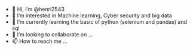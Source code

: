 - 👋 Hi, I’m @henri2543
- 👀 I’m interested in Machine learning, Cyber security and big data
- 🌱 I’m currently learning the basic of python (selenium and pandas) and sql
- 💞️ I’m looking to collaborate on ...
- 📫 How to reach me ...

<!---
henri2543/henri2543 is a ✨ special ✨ repository because its `README.md` (this file) appears on your GitHub profile.
You can click the Preview link to take a look at your changes.
--->
